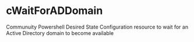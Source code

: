 # cWaitForADDomain
Communuity Powershell Desired State Configuration resource to wait for an Active Directory domain to become available
